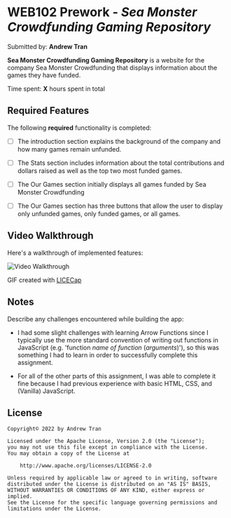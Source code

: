 # WEB102 Prework - *Sea Monster Crowdfunding Gaming Repository*

Submitted by: **Andrew Tran**

**Sea Monster Crowdfunding Gaming Repository** is a website for the company Sea Monster Crowdfunding that displays information about the games they have funded.

Time spent: **X** hours spent in total

## Required Features

The following **required** functionality is completed:

* [ ] The introduction section explains the background of the company and how many games remain unfunded.
* [ ] The Stats section includes information about the total contributions and dollars raised as well as the top two most funded games.
* [ ] The Our Games section initially displays all games funded by Sea Monster Crowdfunding
* [ ] The Our Games section has three buttons that allow the user to display only unfunded games, only funded games, or all games.


## Video Walkthrough

Here's a walkthrough of implemented features:

<img src='./web102-prework-walkthrough.gif' title='Video Walkthrough' width='' alt='Video Walkthrough' />

<!-- Replace this with whatever GIF tool you used! -->
GIF created with [LICECap](https://www.cockos.com/licecap/)
<!-- Recommended tools:
[Kap](https://getkap.co/) for macOS
[ScreenToGif](https://www.screentogif.com/) for Windows
[peek](https://github.com/phw/peek) for Linux. -->

## Notes

Describe any challenges encountered while building the app:

- I had some slight challenges with learning Arrow Functions since I typically use the more standard convention of writing out functions in JavaScript (e.g. 'function _name of function_ (_arguments_)'), so this was something I had to learn in order to successfully complete this assignment.

- For all of the other parts of this assignment, I was able to complete it fine because I had previous experience with basic HTML, CSS, and (Vanilla) JavaScript.

## License

    Copyright© 2022 by Andrew Tran

    Licensed under the Apache License, Version 2.0 (the "License");
    you may not use this file except in compliance with the License.
    You may obtain a copy of the License at

        http://www.apache.org/licenses/LICENSE-2.0

    Unless required by applicable law or agreed to in writing, software
    distributed under the License is distributed on an "AS IS" BASIS,
    WITHOUT WARRANTIES OR CONDITIONS OF ANY KIND, either express or implied.
    See the License for the specific language governing permissions and
    limitations under the License.
